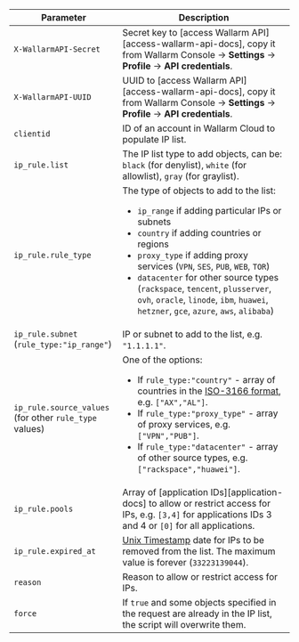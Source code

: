 | Parameter | Description |
| --------- | ----------- |
| `X-WallarmAPI-Secret` | Secret key to [access Wallarm API][access-wallarm-api-docs], copy it from Wallarm Console → **Settings** → **Profile** → **API credentials**. |
| `X-WallarmAPI-UUID` | UUID to [access Wallarm API][access-wallarm-api-docs], copy it from Wallarm Console → **Settings** → **Profile** → **API credentials**. |
| `clientid` | ID of an account in Wallarm Cloud to populate IP list.
| `ip_rule.list` | The IP list type to add objects, can be: `black` (for denylist), `white` (for allowlist), `gray` (for graylist). |
| `ip_rule.rule_type` | The type of objects to add to the list:<ul><li>`ip_range` if adding particular IPs or subnets</li><li>`country` if adding countries or regions</li><li>`proxy_type` if adding proxy services (`VPN`, `SES`, `PUB`, `WEB`, `TOR`)</li><li>`datacenter` for other source types (`rackspace`, `tencent`, `plusserver`, `ovh`, `oracle`, `linode`, `ibm`, `huawei`, `hetzner`, `gce`, `azure`, `aws`, `alibaba`)</li></ul> |
| `ip_rule.subnet`<br>(`rule_type:"ip_range"`) | IP or subnet to add to the list, e.g. `"1.1.1.1"`. |
| `ip_rule.source_values`<br>(for other `rule_type` values) | One of the options:<ul><li>If `rule_type:"country"` - array of countries in the [ISO-3166 format](https://en.wikipedia.org/wiki/List_of_ISO_3166_country_codes), e.g. `["AX","AL"]`.</li><li>If `rule_type:"proxy_type"` - array of proxy services, e.g. `["VPN","PUB"]`.</li><li>If `rule_type:"datacenter"` - array of other source types, e.g. `["rackspace","huawei"]`.</li></ul> |
| `ip_rule.pools` | Array of [application IDs][application-docs] to allow or restrict access for IPs, e.g. `[3,4]` for applications IDs 3 and 4 or `[0]` for all applications.
| `ip_rule.expired_at` | [Unix Timestamp](https://www.unixtimestamp.com/) date for IPs to be removed from the list. The maximum value is forever (`33223139044`). |
| `reason` | Reason to allow or restrict access for IPs.
| `force` | If `true` and some objects specified in the request are already in the IP list, the script will overwrite them. |
